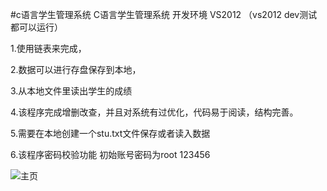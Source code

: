 #c语言学生管理系统
C语言学生管理系统
开发环境 VS2012
 （vs2012 dev测试都可以运行）

1.使用链表来完成，

2.数据可以进行存盘保存到本地，

3.从本地文件里读出学生的成绩

4.该程序完成增删改查，并且对系统有过优化，代码易于阅读，结构完善。

5.需要在本地创建一个stu.txt文件保存或者读入数据

6.该程序密码校验功能 初始账号密码为root 123456

<img src="/RAOE/huanhuan-blog/raw/master/image/blog_home.jpg" alt="主页" style="max-width:100%;">
